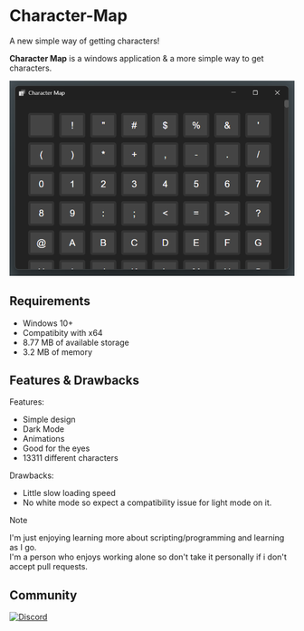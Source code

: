 # Character-Map
A new simple way of getting characters!

**Character Map** is a windows application & a more simple way to get characters.

![image](images/character-map.png)

## Requirements
* Windows 10+
* Compatibity with x64
* 8.77 MB of available storage
* 3.2 MB of memory

## Features & Drawbacks
Features:
* Simple design
* Dark Mode
* Animations
* Good for the eyes
* 13311 different characters

Drawbacks:
* Little slow loading speed
* No white mode so expect a compatibility issue for light mode on it.

> [!NOTE]
> I'm just enjoying learning more about scripting/programming and learning as I go.<br>
> I'm a person who enjoys working alone so don't take it personally if i don't accept pull requests.

## Community
[![Discord](https://img.shields.io/badge/Join-Discord%20Community-5865F2?style=for-the-badge&logo=discord&logoColor=white)](https://discord.gg/VWEcYvKztc)
